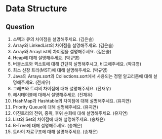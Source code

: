 # Data Structure
## Question

1. 스택과 큐의 차이점을 설명해주세요. (김은솔)
2. Array와 LinkedList의 차이점을 설명해주세요. (김은솔)
3. Array와 ArrayList의 차이점을 설명해주세요. (김은솔)
4. Heap에 대해 설명해주세요. (박규영)
5. 버블소트와 퀵소트에 대해 간단히 설명해주시고, 비교해주세요. (박규영)
6. 최소 신장 트리(MST)에 대해 설명해주세요. (박규영)
7. Java의 Arrays.sort와 Collections.sort에서 사용되는 정렬 알고리즘에 대해 설명해주세요. (전재우)
8. 그래프와 트리의 차이점에 대해 설명해주세요. (전재우)
9. 해시테이블에 대해서 설명해주세요. (전재우)
10. HashMap과 Hashtable의 차이점에 대해 설명해주세요. (유지연)
11. Priority Queue에 대해 설명해주세요. (유지연)
12. 이진트리의 전위, 중위, 후위 순회에 대해 설명해주세요. (유지연)
13. List와 Set의 차이점에 대해 설명해주세요. (송채은)
14. B-Tree에 대해 설명해주세요. (송채은)
15. 트라이 자료구조에 대해 설명해주세요. (송채은)

